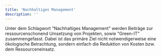 ```yaml
---
title: 'Nachhaltiges Management'
description: ''
---
```

Unter dem Schlagwort "Nachhaltiges Management" werden Beiträge zur ressourcenschonend Umsetzung von Projekten, sowie "Green-IT" zusammengefasst. Dabei ist das primäre Ziel nicht notwendigerweise eine ökologische Betrachtung, sondern einfach die Reduktion von Kosten bzw. dem Ressourceneinsatz.
